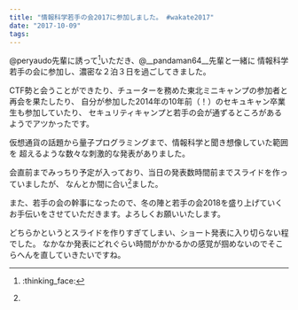 ```yaml
---
title: "情報科学若手の会2017に参加しました。 #wakate2017"
date: "2017-10-09"
tags:
---
```


@peryaudo先輩に誘って[^1]いただき、@__pandaman64__先輩と一緒に
情報科学若手の会に参加し、濃密な２泊３日を過ごしてきました。

CTF勢と会うことができたり、チューターを務めた東北ミニキャンプの参加者と再会を果たしたり、
自分が参加した2014年の10年前（！）のセキュキャン卒業生も参加していたり、
セキュリティキャンプと若手の会が通ずるところがあるようでアツかったです。

仮想通貨の話題から量子プログラミングまで、情報科学と聞き想像していた範囲を
超えるような数々な刺激的な発表がありました。

会直前までみっちり予定が入っており、当日の発表数時間前までスライドを作っていましたが、
なんとか間に合い[^2]ました。

また、若手の会の幹事になったので、冬の陣と若手の会2018を盛り上げていく
お手伝いをさせていただきます。よろしくお願いいたします。

<script async class="speakerdeck-embed" data-id="aa1ae58a17864312aacc4a2f8d0b9c04" data-ratio="1.77777777777778" src="//speakerdeck.com/assets/embed.js"></script>


[^1]: :thinking_face:
[^2]:
どちらかというとスライドを作りすぎてしまい、ショート発表に入り切らない程でした。
なかなか発表にどれぐらい時間がかかるかの感覚が掴めないのでそこらへんを直していきたいですね。

